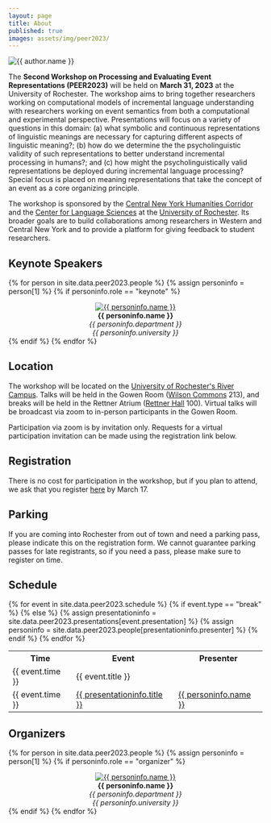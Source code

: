 ```yaml
---
layout: page
title: About
published: true
images: assets/img/peer2023/
---
```


<div class="page" markdown="1">

<img
    class="me"
    alt="{{ author.name }}"
    src="{{ site.author.photo | relative_url }}"
    srcset="{{ site.author.photo2x | relative_url }} 2x"
/>

The **Second Workshop on Processing and Evaluating Event Representations (PEER2023)** will be held on **March 31, 2023** at the University of Rochester. The workshop aims to bring together researchers working on computational models of incremental language understanding with researchers working on event semantics from both a computational and experimental perspective. Presentations will focus on a variety of questions in this domain: (a) what symbolic and continuous representations of linguistic meanings are necessary for capturing different aspects of linguistic meaning?; (b)  how do we determine the the psycholinguistic validity of such representations to better understand incremental processing in humans?; and (c) how might the psycholinguistically valid representations be deployed during incremental language processing? Special focus is placed on meaning representations that take the concept of an event as a core organizing principle.

The workshop is sponsored by the [Central New York Humanities Corridor](https://www.cnycorridor.net/) and the [Center for Language Sciences](https://www.sas.rochester.edu/cls/) at the [University of Rochester](https://rochester.edu/). Its broader goals are to build collaborations among researchers in Western and Central New York and to provide a platform for giving feedback to student researchers.

## Keynote Speakers

{% for person in site.data.peer2023.people %}
{% assign personinfo = person[1] %}
{% if personinfo.role == "keynote" %}
<center>
<a href="{{ personinfo.website }}"><img class="people" alt="{{ personinfo.name }}" src="{{ page.images | relative_url }}{{ personinfo.image }}" srcset="{{ page.images | relative_url }}{{ personinfo.image }}" /></a>
</center>  
<center><b>{{ personinfo.name }}</b></center>
<center><i>{{ personinfo.department }}</i></center>
<center><i>{{ personinfo.university }}</i></center>
<!-- {{ personinfo.description }} -->
{% endif %}    
{% endfor %}

## Location

The workshop will be located on the [University of Rochester's River Campus](https://goo.gl/maps/Ghb8wfrDARG9a3Ki9). Talks will be held in the Gowen Room ([Wilson Commons](https://goo.gl/maps/PTRsbx2HyfSnUhB27) 213), and breaks will be held in the Rettner Atrium ([Rettner Hall](https://goo.gl/maps/LDBokBW2nXk1hb8c6) 100). Virtual talks will be broadcast via zoom to in-person participants in the Gowen Room. 

Participation via zoom is by invitation only. Requests for a virtual participation invitation can be made using the registration link below.  

## Registration

There is no cost for participation in the workshop, but if you plan to attend, we ask that you register [here](https://docs.google.com/forms/d/e/1FAIpQLScde5i8BmCDhub5ONyOjT7KUNw0NrOPb66tNtGTyWEjGFN6Gw/viewform?usp=sf_link) by March 17. 

## Parking

If you are coming into Rochester from out of town and need a parking pass, please indicate this on the registration form. We cannot guarantee parking passes for late registrants, so if you need a pass, please make sure to register on time.

## Schedule

<table>
<tr>
<th>Time</th>
<th>Event</th>
<th>Presenter</th>
</tr>
{% for event in site.data.peer2023.schedule %}
{% if event.type == "break" %}
<tr>
    <td>{{ event.time }}</td>
    <td>{{ event.title }}</td>
    <td></td>
</tr>
{% else %}
{% assign presentationinfo = site.data.peer2023.presentations[event.presentation] %}
{% assign personinfo = site.data.peer2023.people[presentationinfo.presenter] %}

<tr>
    <td>{{ event.time }}</td>
    <td><a href="{{ '/talks' | relative_url }}#{{ event.presentation }}">{{ presentationinfo.title }}</a></td>
    <td><a href="{{ personinfo.website }}">{{ personinfo.name }}</a></td>
</tr>
{% endif %}
{% endfor %}
</table>

## Organizers

{% for person in site.data.peer2023.people %}
{% assign personinfo = person[1] %}
{% if personinfo.role == "organizer" %}
<center>
<a href="{{ personinfo.website }}"><img class="people" alt="{{ personinfo.name }}" src="{{ page.images | relative_url }}{{ personinfo.image }}" srcset="{{ page.images | relative_url }}{{ personinfo.image }}" /></a>
</center>  
<center><b>{{ personinfo.name }}</b></center>
<center><i>{{ personinfo.department }}</i></center>
<center><i>{{ personinfo.university }}</i></center>
<!-- {{ personinfo.description }} -->
{% endif %}    
{% endfor %}

</div>
